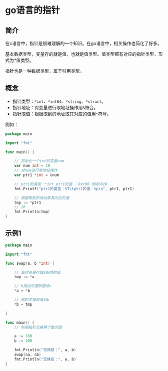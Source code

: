 

# go语言的指针

## 简介

在c语言中，指针是很难理解的一个知识。在go语言中，相关操作也简化了好多。

基本数据类型，变量存的就是值，也就是值类型。值类型都有对应的指针类型，形式为*值类型。

指针也是一种数据类型，属于引用类型。

## 概念

- 指针类型：`*int`、`*int64`、`*string`、`*struct`。
- 指针地址：对变量进行取地址操作用`&`符合。
- 指针取值：根据取到的地址取其对应的值用`*`符号。

例如：

```go
package main

import "fmt"

func main() {

	// 初始化一个int的变量num
	var num int = 10
	// 对num进行取地址操作
	var ptr1 *int = &num

	// ptr1的类型：*int	ptr1的值 ：0xc00 0086010
	fmt.Printf("ptr1的类型：%T\tptr1的值：%p\n", ptr1, ptr1)

	// 根据取到的地址取其对应的值
	tmp := *ptr1
	// 10
	fmt.Println(tmp)
}

```

## 示例1

```go
package main

import "fmt"

func swap(a, b *int) {

	// 临时变量存取a指向的值
	tmp := *a

	// b指向的值赋值给a
	*a = *b

	// 临时变量赋值给b
	*b = tmp

}

func main() {
	// 利用指针交换两个数的值

	a := 100
	b := 200

	fmt.Println("交换前：", a, b)
	swap(&a, &b)
	fmt.Println("交换后：", a, b)
}
```



